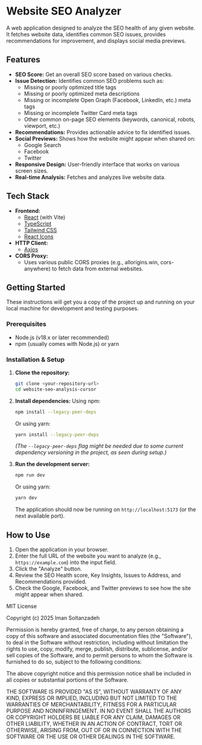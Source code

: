 # Website SEO Analyzer

A web application designed to analyze the SEO health of any given website. It fetches website data, identifies common SEO issues, provides recommendations for improvement, and displays social media previews.

## Features

*   **SEO Score:** Get an overall SEO score based on various checks.
*   **Issue Detection:** Identifies common SEO problems such as:
    *   Missing or poorly optimized title tags
    *   Missing or poorly optimized meta descriptions
    *   Missing or incomplete Open Graph (Facebook, LinkedIn, etc.) meta tags
    *   Missing or incomplete Twitter Card meta tags
    *   Other common on-page SEO elements (keywords, canonical, robots, viewport, etc.)
*   **Recommendations:** Provides actionable advice to fix identified issues.
*   **Social Previews:** Shows how the website might appear when shared on:
    *   Google Search
    *   Facebook
    *   Twitter
*   **Responsive Design:** User-friendly interface that works on various screen sizes.
*   **Real-time Analysis:** Fetches and analyzes live website data.

## Tech Stack

*   **Frontend:**
    *   [React](https://reactjs.org/) (with Vite)
    *   [TypeScript](https://www.typescriptlang.org/)
    *   [Tailwind CSS](https://tailwindcss.com/)
    *   [React Icons](https://react-icons.github.io/react-icons/)
*   **HTTP Client:**
    *   [Axios](https://axios-http.com/)
*   **CORS Proxy:**
    *   Uses various public CORS proxies (e.g., allorigins.win, cors-anywhere) to fetch data from external websites.

## Getting Started

These instructions will get you a copy of the project up and running on your local machine for development and testing purposes.

### Prerequisites

*   Node.js (v18.x or later recommended)
*   npm (usually comes with Node.js) or yarn

### Installation & Setup

1.  **Clone the repository:**
    ```bash
    git clone <your-repository-url>
    cd website-seo-analysis-cursor
    ```

2.  **Install dependencies:**
    Using npm:
    ```bash
    npm install --legacy-peer-deps
    ```
    Or using yarn:
    ```bash
    yarn install --legacy-peer-deps 
    ```
    *(The `--legacy-peer-deps` flag might be needed due to some current dependency versioning in the project, as seen during setup.)*

3.  **Run the development server:**
    ```bash
    npm run dev
    ```
    Or using yarn:
    ```bash
    yarn dev
    ```
    The application should now be running on `http://localhost:5173` (or the next available port).

## How to Use

1.  Open the application in your browser.
2.  Enter the full URL of the website you want to analyze (e.g., `https://example.com`) into the input field.
3.  Click the "Analyze" button.
4.  Review the SEO Health score, Key Insights, Issues to Address, and Recommendations provided.
5.  Check the Google, Facebook, and Twitter previews to see how the site might appear when shared.


MIT License

Copyright (c) 2025 Iman Soltanzadeh

Permission is hereby granted, free of charge, to any person obtaining a copy
of this software and associated documentation files (the "Software"), to deal
in the Software without restriction, including without limitation the rights
to use, copy, modify, merge, publish, distribute, sublicense, and/or sell
copies of the Software, and to permit persons to whom the Software is
furnished to do so, subject to the following conditions:

The above copyright notice and this permission notice shall be included in all
copies or substantial portions of the Software.

THE SOFTWARE IS PROVIDED "AS IS", WITHOUT WARRANTY OF ANY KIND, EXPRESS OR
IMPLIED, INCLUDING BUT NOT LIMITED TO THE WARRANTIES OF MERCHANTABILITY,
FITNESS FOR A PARTICULAR PURPOSE AND NONINFRINGEMENT. IN NO EVENT SHALL THE
AUTHORS OR COPYRIGHT HOLDERS BE LIABLE FOR ANY CLAIM, DAMAGES OR OTHER
LIABILITY, WHETHER IN AN ACTION OF CONTRACT, TORT OR OTHERWISE, ARISING FROM,
OUT OF OR IN CONNECTION WITH THE SOFTWARE OR THE USE OR OTHER DEALINGS IN THE
SOFTWARE.
